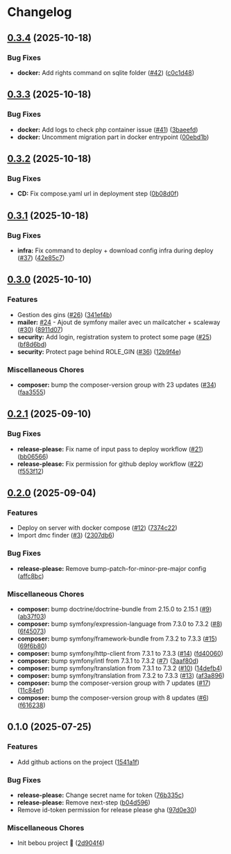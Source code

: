 # Changelog

## [0.3.4](https://github.com/rmaud-me/bebou-app/compare/v0.3.3...v0.3.4) (2025-10-18)


### Bug Fixes

* **docker:** Add rights command on sqlite folder ([#42](https://github.com/rmaud-me/bebou-app/issues/42)) ([c0c1d48](https://github.com/rmaud-me/bebou-app/commit/c0c1d485a39f922bae7d4324700137003019ce9b))

## [0.3.3](https://github.com/rmaud-me/bebou-app/compare/v0.3.2...v0.3.3) (2025-10-18)


### Bug Fixes

* **docker:** Add logs to check php container issue ([#41](https://github.com/rmaud-me/bebou-app/issues/41)) ([3baeefd](https://github.com/rmaud-me/bebou-app/commit/3baeefd0b35c08b8887b927b13d61237d51017ab))
* **docker:** Uncomment migration part in docker entrypoint ([00ebd1b](https://github.com/rmaud-me/bebou-app/commit/00ebd1be1527f55e8c13524d4738fea1ae9f33cf))

## [0.3.2](https://github.com/rmaud-me/bebou-app/compare/v0.3.1...v0.3.2) (2025-10-18)


### Bug Fixes

* **CD:** Fix compose.yaml url in deployment step ([0b08d0f](https://github.com/rmaud-me/bebou-app/commit/0b08d0f844051ebcbf37c07bf6c09c15a4fe13d5))

## [0.3.1](https://github.com/rmaud-me/bebou-app/compare/v0.3.0...v0.3.1) (2025-10-18)


### Bug Fixes

* **infra:** Fix command to deploy + download config infra during deploy ([#37](https://github.com/rmaud-me/bebou-app/issues/37)) ([42e85c7](https://github.com/rmaud-me/bebou-app/commit/42e85c71800aca46ebb884a58ef416fc58cd7c1e))

## [0.3.0](https://github.com/rmaud-me/bebou-app/compare/v0.2.1...v0.3.0) (2025-10-10)


### Features

* Gestion des gins ([#26](https://github.com/rmaud-me/bebou-app/issues/26)) ([341ef4b](https://github.com/rmaud-me/bebou-app/commit/341ef4b60535a37ec1a3e7a4c1bc2b9f198bb00c))
* **mailer:** [#24](https://github.com/rmaud-me/bebou-app/issues/24) - Ajout de symfony mailer avec un mailcatcher + scaleway ([#30](https://github.com/rmaud-me/bebou-app/issues/30)) ([8911d07](https://github.com/rmaud-me/bebou-app/commit/8911d0799cbf4b64d86b9232bc7774d3ba8114a9))
* **security:** Add login, registration system to protect some page ([#25](https://github.com/rmaud-me/bebou-app/issues/25)) ([bf8d6bd](https://github.com/rmaud-me/bebou-app/commit/bf8d6bd826cedf54a6b8264d88007b42b9cfe6ee))
* **security:** Protect page behind ROLE_GIN ([#36](https://github.com/rmaud-me/bebou-app/issues/36)) ([12b9f4e](https://github.com/rmaud-me/bebou-app/commit/12b9f4e774cabbb1c6f3a47b5641863314dadb48))


### Miscellaneous Chores

* **composer:** bump the composer-version group with 23 updates ([#34](https://github.com/rmaud-me/bebou-app/issues/34)) ([faa3555](https://github.com/rmaud-me/bebou-app/commit/faa3555d0e4426d63d09d3ec139f8caaa7ad916a))

## [0.2.1](https://github.com/rmaud-me/bebou-app/compare/v0.2.0...v0.2.1) (2025-09-10)


### Bug Fixes

* **release-please:** Fix name of input pass to deploy workflow ([#21](https://github.com/rmaud-me/bebou-app/issues/21)) ([bb06566](https://github.com/rmaud-me/bebou-app/commit/bb065661c10baf0726e3b706b08414099e86e71b))
* **release-please:** Fix permission for github deploy workflow ([#22](https://github.com/rmaud-me/bebou-app/issues/22)) ([f553f12](https://github.com/rmaud-me/bebou-app/commit/f553f12e6280c91d0b6a10a3c297b09067e2fd31))

## [0.2.0](https://github.com/rmaud-me/bebou-app/compare/v0.1.0...v0.2.0) (2025-09-04)


### Features

* Deploy on server with docker compose ([#12](https://github.com/rmaud-me/bebou-app/issues/12)) ([7374c22](https://github.com/rmaud-me/bebou-app/commit/7374c22a196b348def20ef29010f4758539816ae))
* Import dmc finder ([#3](https://github.com/rmaud-me/bebou-app/issues/3)) ([2307db6](https://github.com/rmaud-me/bebou-app/commit/2307db606e6745c2c78676839a61b0279324eb38))


### Bug Fixes

* **release-please:** Remove bump-patch-for-minor-pre-major config ([affc8bc](https://github.com/rmaud-me/bebou-app/commit/affc8bc6b5e44f51cf8fda429f9f77a4eb012732))


### Miscellaneous Chores

* **composer:** bump doctrine/doctrine-bundle from 2.15.0 to 2.15.1 ([#9](https://github.com/rmaud-me/bebou-app/issues/9)) ([ab37f03](https://github.com/rmaud-me/bebou-app/commit/ab37f030c979823c3cd0ba3635fdfc1424f5ca22))
* **composer:** bump symfony/expression-language from 7.3.0 to 7.3.2 ([#8](https://github.com/rmaud-me/bebou-app/issues/8)) ([6f45073](https://github.com/rmaud-me/bebou-app/commit/6f45073e56c974c701e83c54caa4aa393919c796))
* **composer:** bump symfony/framework-bundle from 7.3.2 to 7.3.3 ([#15](https://github.com/rmaud-me/bebou-app/issues/15)) ([69f6b80](https://github.com/rmaud-me/bebou-app/commit/69f6b80f4ce0bb637402febb5df08a7c9d4ef7e2))
* **composer:** bump symfony/http-client from 7.3.1 to 7.3.3 ([#14](https://github.com/rmaud-me/bebou-app/issues/14)) ([fd40060](https://github.com/rmaud-me/bebou-app/commit/fd4006047f04a94780b4915f1bf23e755723b83b))
* **composer:** bump symfony/intl from 7.3.1 to 7.3.2 ([#7](https://github.com/rmaud-me/bebou-app/issues/7)) ([3aaf80d](https://github.com/rmaud-me/bebou-app/commit/3aaf80dcd309f62552450b1dcffbeee3ade4291b))
* **composer:** bump symfony/translation from 7.3.1 to 7.3.2 ([#10](https://github.com/rmaud-me/bebou-app/issues/10)) ([14defb4](https://github.com/rmaud-me/bebou-app/commit/14defb407f2a5c0c00552f3aa5f6365d387ee05b))
* **composer:** bump symfony/translation from 7.3.2 to 7.3.3 ([#13](https://github.com/rmaud-me/bebou-app/issues/13)) ([af3a896](https://github.com/rmaud-me/bebou-app/commit/af3a896797164ece9270f59828169a0ebd04d097))
* **composer:** bump the composer-version group with 7 updates ([#17](https://github.com/rmaud-me/bebou-app/issues/17)) ([11c84ef](https://github.com/rmaud-me/bebou-app/commit/11c84efb1381a3ed39bbdf7546d2a201438f9c58))
* **composer:** bump the composer-version group with 8 updates ([#6](https://github.com/rmaud-me/bebou-app/issues/6)) ([f616238](https://github.com/rmaud-me/bebou-app/commit/f61623830460f27626d47393a9a371c88a3192c6))

## 0.1.0 (2025-07-25)


### Features

* Add github actions on the project ([1541a1f](https://github.com/rmaud-me/bebou-app/commit/1541a1fad9dd86faba3d687389476d58d0597dea))


### Bug Fixes

* **release-please:** Change secret name for token ([76b335c](https://github.com/rmaud-me/bebou-app/commit/76b335c142fc4d16f0b82dfdc3f7442897ef9acb))
* **release-please:** Remove next-step ([b04d596](https://github.com/rmaud-me/bebou-app/commit/b04d59601baa24808f238adcd50b5e80476279be))
* Remove id-token permission for release please gha ([97d0e30](https://github.com/rmaud-me/bebou-app/commit/97d0e302b438acf7c72c11d2122eb0d82d19f41c))


### Miscellaneous Chores

* Init bebou project :tada: ([2d904f4](https://github.com/rmaud-me/bebou-app/commit/2d904f42ca53f68abbced8eee58897c70d7f8d3f))
